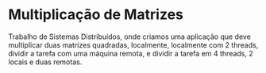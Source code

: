 # Multiplicação de Matrizes
 Trabalho de Sistemas Distribuídos, onde criamos uma aplicação que deve multiplicar duas matrizes quadradas, localmente, localmente com 2 threads, dividir a tarefa com uma máquina remota, e dividir a tarefa em 4 threads, 2 locais e duas remotas.
